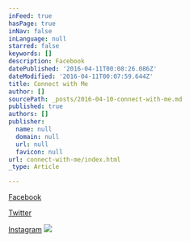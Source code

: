 ```yaml
---
inFeed: true
hasPage: true
inNav: false
inLanguage: null
starred: false
keywords: []
description: Facebook
datePublished: '2016-04-11T00:08:26.086Z'
dateModified: '2016-04-11T00:07:59.644Z'
title: Connect with Me
author: []
sourcePath: _posts/2016-04-10-connect-with-me.md
published: true
authors: []
publisher:
  name: null
  domain: null
  url: null
  favicon: null
url: connect-with-me/index.html
_type: Article

---
```

[Facebook][0]

[Twitter][1]

[Instagram][2]
![](https://s3-us-west-2.amazonaws.com/the-grid-img/p/b1f72a0d470342a5dc321824cf34ba5cda1d6382.jpg)

[0]: https://facebook.com/drewkoehler.drewko
[1]: https://twitter.com/drewko
[2]: null